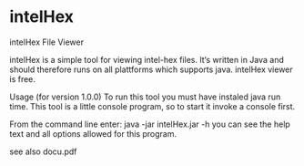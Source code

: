 # intelHex
intelHex File Viewer

intelHex is a simple tool for viewing intel-hex files.
It‘s written in Java and should therefore runs on all plattforms which supports java.
intelHex viewer is free.

Usage (for version 1.0.0)
To run this tool you must have instaled java run time.
This tool is a little console program, so to start it invoke a console first.

From the command line enter:
  java -jar intelHex.jar -h
you can see the help text and all options allowed for this program.

see also docu.pdf
